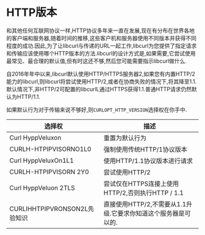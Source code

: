 
# HTTP版本

和其他任何互联网协议一样,HTTP协议多年来一直在发展,现在有分布在世界各地的客户端和服务器,随着时间的推移,这些客户机和服务器使用不同版本并获得不同程度的成功.因此,为了让libcurl与传递的URL一起工作,libcurl为您提供了指定请求和传输应该使用哪个HTTP版本的方法.libcurl的设计方式是,如果需要,它尝试使用最常见、最合理的默认值,但有时这还不够,然后您可能需要指示libcurl做什么.

自2016年年中以来,libcurl默认使用HTTP/HTTPS服务器2,如果您有内置HTTP/2能力的libcurl,则libcurl将尝试使用HTTP/2,或者在协商失败的情况下,将其降至1.1.默认情况下,非HTTP/2可配置的libcurlL通过HTTPS获得1.1.普通HTTP请求仍然默认为HTTP/1.1.

如果默认行为对于传输来说不够好,则`CURLOPT_HTTP_VERSION`选择权在你手中.

| 选择权                      | 描述                                    |
| ------------------------ | ------------------------------------- |
| Curl HyppVeluxon         | 重置为默认行为                               |
| CURLH-HTPIPVISORNO1L0    | 强制使用传统HTTP/1协议版本                      |
| Curl HyppVeluxOn1L1      | 使用HTTP/1.1协议版本进行请求                    |
| CURLH-HTPIPVISORN 2Y0    | 尝试使用HTTP/2                            |
| Curl HyppVeluon 2TLS     | 尝试仅在HTTPS连接上使用HTTP/2,否则执行HTTP / 1.1   |
| CURLIHHTPIPVRONSON2L先验知识 | 直接使用HTTP/2,不需要从1.1升级.它要求你知道这个服务器是可以的. |

